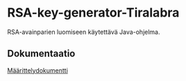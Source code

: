 # RSA-key-generator-Tiralabra

RSA-avainparien luomiseen käytettävä Java-ohjelma.

## Dokumentaatio
[Määrittelydokumentti](https://github.com/asianomainen/RSA-key-generator-Tiralabra/blob/main/dokumentaatio/maarittelydokumentti)
